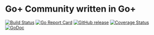 Go+ Community written in Go+
=====

[![Build Status](https://github.com/goplus/community/actions/workflows/go.yml/badge.svg)](https://github.com/goplus/community/actions/workflows/go.yml)
[![Go Report Card](https://goreportcard.com/badge/github.com/goplus/community)](https://goreportcard.com/report/github.com/goplus/community)
[![GitHub release](https://img.shields.io/github/v/tag/goplus/community.svg?label=release)](https://github.com/goplus/community/releases)
[![Coverage Status](https://codecov.io/gh/goplus/community/branch/main/graph/badge.svg)](https://codecov.io/gh/goplus/community)
[![GoDoc](https://pkg.go.dev/badge/github.com/goplus/community.svg)](https://pkg.go.dev/github.com/goplus/community)
